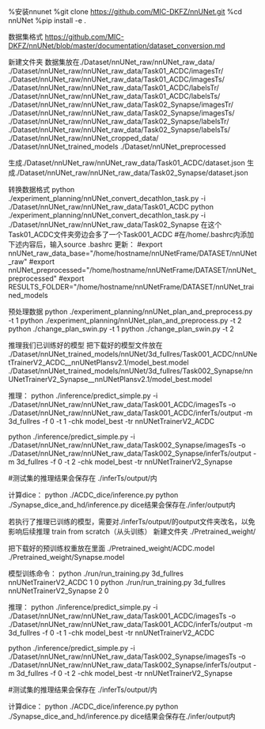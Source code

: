 %安装nnunet
%git clone https://github.com/MIC-DKFZ/nnUNet.git
%cd nnUNet
%pip install -e .

数据集格式
https://github.com/MIC-DKFZ/nnUNet/blob/master/documentation/dataset_conversion.md

新建文件夹
数据集放在./Dataset/nnUNet_raw/nnUNet_raw_data/
./Dataset/nnUNet_raw/nnUNet_raw_data/Task01_ACDC/imagesTr/
./Dataset/nnUNet_raw/nnUNet_raw_data/Task01_ACDC/imagesTs/
./Dataset/nnUNet_raw/nnUNet_raw_data/Task01_ACDC/labelsTr/
./Dataset/nnUNet_raw/nnUNet_raw_data/Task01_ACDC/labelsTs/
./Dataset/nnUNet_raw/nnUNet_raw_data/Task02_Synapse/imagesTr/
./Dataset/nnUNet_raw/nnUNet_raw_data/Task02_Synapse/imagesTs/
./Dataset/nnUNet_raw/nnUNet_raw_data/Task02_Synapse/labelsTr/
./Dataset/nnUNet_raw/nnUNet_raw_data/Task02_Synapse/labelsTs/
./Dataset/nnUNet_raw/nnUNet_cropped_data/
./Dataset/nnUNet_trained_models
./Dataset/nnUNet_preprocessed


生成./Dataset/nnUNet_raw/nnUNet_raw_data/Task01_ACDC/dataset.json
生成./Dataset/nnUNet_raw/nnUNet_raw_data/Task02_Synapse/dataset.json

转换数据格式
python ./experiment_planning/nnUNet_convert_decathlon_task.py -i ./Dataset/nnUNet_raw/nnUNet_raw_data/Task01_ACDC
python ./experiment_planning/nnUNet_convert_decathlon_task.py -i ./Dataset/nnUNet_raw/nnUNet_raw_data/Task02_Synapse
在这个Task01_ACDC文件夹旁边会多了一个Task001_ACDC
#在/home/.bashrc内添加下述内容后，输入source .bashrc 更新：
#export nnUNet_raw_data_base="/home/hostname/nnUNetFrame/DATASET/nnUNet_raw"
#export nnUNet_preprocessed="/home/hostname/nnUNetFrame/DATASET/nnUNet_preprocessed"
#export RESULTS_FOLDER="/home/hostname/nnUNetFrame/DATASET/nnUNet_trained_models

预处理数据
python ./experiment_planning/nnUNet_plan_and_preprocess.py -t 1
python ./experiment_planning/nnUNet_plan_and_preprocess.py -t 2
python ./change_plan_swin.py -t 1
python ./change_plan_swin.py -t 2





推理我们已训练好的模型
把下载好的模型文件放在
./Dataset/nnUNet_trained_models/nnUNet/3d_fullres/Task001_ACDC/nnUNetTrainerV2_ACDC__nnUNetPlansv2.1/model_best.model
./Dataset/nnUNet_trained_models/nnUNet/3d_fullres/Task002_Synapse/nnUNetTrainerV2_Synapse__nnUNetPlansv2.1/model_best.model

推理：
python ./inference/predict_simple.py -i ./Dataset/nnUNet_raw/nnUNet_raw_data/Task001_ACDC/imagesTs -o ./Dataset/nnUNet_raw/nnUNet_raw_data/Task001_ACDC/inferTs/output -m 3d_fullres -f 0 -t 1 -chk model_best -tr nnUNetTrainerV2_ACDC

python ./inference/predict_simple.py -i ./Dataset/nnUNet_raw/nnUNet_raw_data/Task002_Synapse/imagesTs -o ./Dataset/nnUNet_raw/nnUNet_raw_data/Task002_Synapse/inferTs/output -m 3d_fullres -f 0 -t 2 -chk model_best -tr nnUNetTrainerV2_Synapse

#测试集的推理结果会保存在 ./inferTs/output/内

计算dice：
python ./ACDC_dice/inference.py
python ./Synapse_dice_and_hd/inference.py
dice结果会保存在./infer/output内




若执行了推理已训练的模型，需要对./inferTs/output/的output文件夹改名，以免影响后续推理
train from scratch（从头训练）
新建文件夹
./Pretrained_weight/

把下载好的预训练权重放在里面
./Pretrained_weight/ACDC.model
./Pretrained_weight/Synapse.model

模型训练命令：
python ./run/run_training.py 3d_fullres nnUNetTrainerV2_ACDC 1 0 
python ./run/run_training.py 3d_fullres nnUNetTrainerV2_Synapse 2 0 

推理：
python ./inference/predict_simple.py -i ./Dataset/nnUNet_raw/nnUNet_raw_data/Task001_ACDC/imagesTs -o ./Dataset/nnUNet_raw/nnUNet_raw_data/Task001_ACDC/inferTs/output -m 3d_fullres -f 0 -t 1 -chk model_best -tr nnUNetTrainerV2_ACDC

python ./inference/predict_simple.py -i ./Dataset/nnUNet_raw/nnUNet_raw_data/Task002_Synapse/imagesTs -o ./Dataset/nnUNet_raw/nnUNet_raw_data/Task002_Synapse/inferTs/output -m 3d_fullres -f 0 -t 2 -chk model_best -tr nnUNetTrainerV2_Synapse

#测试集的推理结果会保存在 ./inferTs/output/内

计算dice：
python ./ACDC_dice/inference.py
python ./Synapse_dice_and_hd/inference.py
dice结果会保存在./infer/output内





